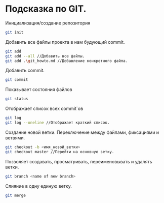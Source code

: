 # Подсказка по GIT.
Инициализация/создание репозитория
```sh
git init 
```
Добавить все файлы проекта в нам будующий commit.
```sh
git add
git add --all //Добавить все файлы.
git add .\git_howto.md //Добавление конкретного файла.
```
Добавить commit.
```sh
git commit
```
Показывает состояния файлов
```sh
git status
```
Отображает список всех commit`ов
```sh
git log
git log --oneline //Отображает краткий список.
```
Создание новой ветки. Переключение между файлами, фиксациями и ветвями.
```sh
git checkout -b <имя_новой_ветки>
git checkout master //Перейти на основную ветку.
```
Позволяет создавать, просматривать, переименовывать и удалять ветки.
```sh
git branch <name of new branch>
```
Слияние в одну единую ветку.
```sh
git merge
```
